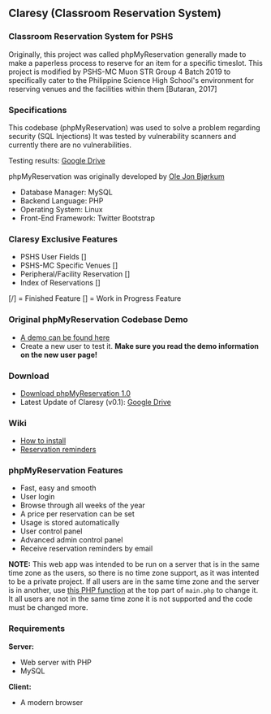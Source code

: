 ## Claresy (Classroom Reservation System)

### Classroom Reservation System for PSHS

Originally, this project was called phpMyReservation generally made to make a paperless process to reserve for an item
for a specific timeslot. This project is modified by PSHS-MC Muon STR Group 4 Batch 2019 to specifically cater to
the Philippine Science High School's environment for reserving venues and the facilities within them [Butaran, 2017]

### Specifications

This codebase (phpMyReservation) was used to solve a problem regarding security (SQL Injections)
It was tested by vulnerability scanners and currently there are no vulnerabilities.

Testing results: [Google Drive](https://drive.google.com/open?id=0BwTu0dwreTezN2JtTWxneFZkX0U)


phpMyReservation was originally developed by [Ole Jon Bjørkum](http://olejon.net)

* Database Manager: MySQL
* Backend Language: PHP
* Operating System: Linux
* Front-End Framework: Twitter Bootstrap

### Claresy Exclusive Features

* PSHS User Fields []
* PSHS-MC Specific Venues []
* Peripheral/Facility Reservation []
* Index of Reservations []

[/] = Finished Feature
[] = Work in Progress Feature


### Original phpMyReservation Codebase Demo

* [A demo can be found here](http://www.olejon.net/code/phpmyreservation/?demo)
* Create a new user to test it. **Make sure you read the demo information on the new user page!**

### Download

* [Download phpMyReservation 1.0](http://www.olejon.net/code/phpmyreservation/files/phpmyreservation-1.0.tar.bz2)
* Latest Update of Claresy (v0.1): [Google Drive](http://bit.ly/STRFilesMu04)

### Wiki

* [How to install](https://www.olejon.net/code/phpmyreservation/?how_to_install)
* [Reservation reminders](https://www.olejon.net/code/phpmyreservation/?reservation_reminders)

### phpMyReservation Features

* Fast, easy and smooth
* User login
* Browse through all weeks of the year
* A price per reservation can be set
* Usage is stored automatically
* User control panel
* Advanced admin control panel
* Receive reservation reminders by email


**NOTE:** This web app was intended to be run on a server that is in the same time zone as the users, so there is no time zone support, as it was intented to be a private project. If all users are in the same time zone and the server is in another, use [this PHP function](http://php.net/manual/en/function.date-default-timezone-set.php) at the top part of `main.php` to change it. It all users are not in the same time zone it is not supported and the code must be changed more.

### Requirements

**Server:**

* Web server with PHP
* MySQL

**Client:**

* A modern browser
